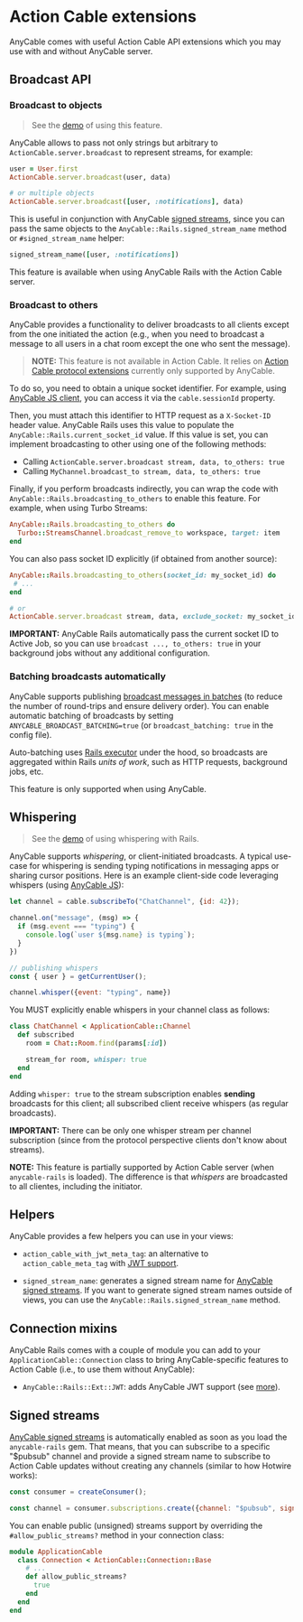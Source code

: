 # Action Cable extensions

AnyCable comes with useful Action Cable API extensions which you may use with and without AnyCable server.

## Broadcast API

### Broadcast to objects

> See the [demo](https://github.com/anycable/anycable_rails_demo/pull/34) of using this feature.

AnyCable allows to pass not only strings but arbitrary to `ActionCable.server.broadcast` to represent streams, for example:

```ruby
user = User.first
ActionCable.server.broadcast(user, data)

# or multiple objects
ActionCable.server.broadcast([user, :notifications], data)
```

This is useful in conjunction with AnyCable [signed streams](../anycable-go/signed_streams.md), since you can pass the same objects to the `AnyCable::Rails.signed_stream_name` method or `#signed_stream_name` helper:

```ruby
signed_stream_name([user, :notifications])
```

This feature is available when using AnyCable Rails with the Action Cable server.

### Broadcast to others

AnyCable provides a functionality to deliver broadcasts to all clients except from the one initiated the action (e.g., when you need to broadcast a message to all users in a chat room except the one who sent the message).

> **NOTE:** This feature is not available in Action Cable. It relies on [Action Cable protocol extensions](../misc/action_cable_protocol.md) currently only supported by AnyCable.

To do so, you need to obtain a unique socket identifier. For example, using [AnyCable JS client](https://github.com/anycable/anycable-client), you can access it via the `cable.sessionId` property.

Then, you must attach this identifier to HTTP request as a `X-Socket-ID` header value. AnyCable Rails uses this value to populate the `AnyCable::Rails.current_socket_id` value. If this value is set, you can implement broadcasting to other using one of the following methods:

- Calling `ActionCable.server.broadcast stream, data, to_others: true`
- Calling `MyChannel.broadcast_to stream, data, to_others: true`

Finally, if you perform broadcasts indirectly, you can wrap the code with `AnyCable::Rails.broadcasting_to_others` to enable this feature. For example, when using Turbo Streams:

```ruby
AnyCable::Rails.broadcasting_to_others do
  Turbo::StreamsChannel.broadcast_remove_to workspace, target: item
end
```

You can also pass socket ID explicitly (if obtained from another source):

```ruby
AnyCable::Rails.broadcasting_to_others(socket_id: my_socket_id) do
 # ...
end

# or
ActionCable.server.broadcast stream, data, exclude_socket: my_socket_id
```

**IMPORTANT:** AnyCable Rails automatically pass the current socket ID to Active Job, so you can use `broadcast ..., to_others: true` in your background jobs without any additional configuration.

### Batching broadcasts automatically

AnyCable supports publishing [broadcast messages in batches](../ruby/broadcast_adapters.md#batching) (to reduce the number of round-trips and ensure delivery order). You can enable automatic batching of broadcasts by setting `ANYCABLE_BROADCAST_BATCHING=true` (or `broadcast_batching: true` in the config file).

Auto-batching uses [Rails executor](https://guides.rubyonrails.org/threading_and_code_execution.html#executor) under the hood, so broadcasts are aggregated within Rails _units of work_, such as HTTP requests, background jobs, etc.

This feature is only supported when using AnyCable.

## Whispering

> See the [demo](https://github.com/anycable/anycable_rails_demo/pull/34) of using whispering with Rails.

AnyCable supports _whispering_, or client-initiated broadcasts. A typical use-case for whispering is sending typing notifications in messaging apps or sharing cursor positions. Here is an example client-side code leveraging whispers (using [AnyCable JS][anycable-client]):

```js
let channel = cable.subscribeTo("ChatChannel", {id: 42});

channel.on("message", (msg) => {
  if (msg.event === "typing") {
    console.log(`user ${msg.name} is typing`);
  }
})

// publishing whispers
const { user } = getCurrentUser();

channel.whisper({event: "typing", name})
```

You MUST explicitly enable whispers in your channel class as follows:

```ruby
class ChatChannel < ApplicationCable::Channel
  def subscribed
    room = Chat::Room.find(params[:id])

    stream_for room, whisper: true
  end
end
```

Adding `whisper: true` to the stream subscription enables **sending** broadcasts for this client; all subscribed client receive whispers (as regular broadcasts).

**IMPORTANT:** There can be only one whisper stream per channel subscription (since from the protocol perspective clients don't know about streams).

**NOTE:** This feature is partially supported by Action Cable server (when `anycable-rails` is loaded). The difference is that _whispers_ are broadcasted to all clientes, including the initiator.

## Helpers

AnyCable provides a few helpers you can use in your views:

- `action_cable_with_jwt_meta_tag`: an alternative to `action_cable_meta_tag` with [JWT support](./authentication.md#jwt-authentication).

- `signed_stream_name`: generates a signed stream name for [AnyCable signed streams](../anycable-go/signed_streams.md). If you want to generate signed stream names outside of views, you can use the `AnyCable::Rails.signed_stream_name` method.

## Connection mixins

AnyCable Rails comes with a couple of module you can add to your `ApplicationCable::Connection` class to bring AnyCable-specific features to Action Cable (i.e., to use them without AnyCable):

- `AnyCable::Rails::Ext::JWT`: adds AnyCable JWT support (see [more](./authentication.md#jwt-authentication)).

## Signed streams

[AnyCable signed streams](../anycable-go/signed_streams.md) is automatically enabled as soon as you load the `anycable-rails` gem. That means, that you can subscribe to a specific "$pubsub" channel and provide a signed stream name to subscribe to Action Cable updates without creating any channels (similar to how Hotwire works):

```js
const consumer = createConsumer();

const channel = consumer.subscriptions.create({channel: "$pubsub", signed_stream_name: "<signed stream>"});
```

You can enable public (unsigned) streams support by overriding the `#allow_public_streams?` method in your connection class:

```ruby
module ApplicationCable
  class Connection < ActionCable::Connection::Base
    # ...
    def allow_public_streams?
      true
    end
  end
end
```

[anycable-client]: https://github.com/anycable/anycable-client
